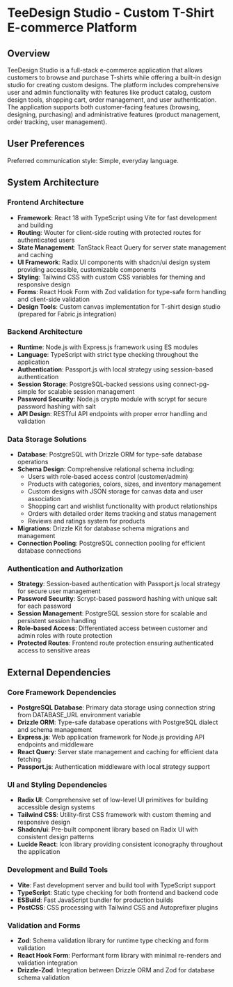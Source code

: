 # TeeDesign Studio - Custom T-Shirt E-commerce Platform

## Overview

TeeDesign Studio is a full-stack e-commerce application that allows customers to browse and purchase T-shirts while offering a built-in design studio for creating custom designs. The platform includes comprehensive user and admin functionality with features like product catalog, custom design tools, shopping cart, order management, and user authentication. The application supports both customer-facing features (browsing, designing, purchasing) and administrative features (product management, order tracking, user management).

## User Preferences

Preferred communication style: Simple, everyday language.

## System Architecture

### Frontend Architecture
- **Framework**: React 18 with TypeScript using Vite for fast development and building
- **Routing**: Wouter for client-side routing with protected routes for authenticated users
- **State Management**: TanStack React Query for server state management and caching
- **UI Framework**: Radix UI components with shadcn/ui design system providing accessible, customizable components
- **Styling**: Tailwind CSS with custom CSS variables for theming and responsive design
- **Forms**: React Hook Form with Zod validation for type-safe form handling and client-side validation
- **Design Tools**: Custom canvas implementation for T-shirt design studio (prepared for Fabric.js integration)

### Backend Architecture
- **Runtime**: Node.js with Express.js framework using ES modules
- **Language**: TypeScript with strict type checking throughout the application
- **Authentication**: Passport.js with local strategy using session-based authentication
- **Session Storage**: PostgreSQL-backed sessions using connect-pg-simple for scalable session management
- **Password Security**: Node.js crypto module with scrypt for secure password hashing with salt
- **API Design**: RESTful API endpoints with proper error handling and validation

### Data Storage Solutions
- **Database**: PostgreSQL with Drizzle ORM for type-safe database operations
- **Schema Design**: Comprehensive relational schema including:
  - Users with role-based access control (customer/admin)
  - Products with categories, colors, sizes, and inventory management
  - Custom designs with JSON storage for canvas data and user association
  - Shopping cart and wishlist functionality with product relationships
  - Orders with detailed order items tracking and status management
  - Reviews and ratings system for products
- **Migrations**: Drizzle Kit for database schema migrations and management
- **Connection Pooling**: PostgreSQL connection pooling for efficient database connections

### Authentication and Authorization
- **Strategy**: Session-based authentication with Passport.js local strategy for secure user management
- **Password Security**: Scrypt-based password hashing with unique salt for each password
- **Session Management**: PostgreSQL session store for scalable and persistent session handling
- **Role-based Access**: Differentiated access between customer and admin roles with route protection
- **Protected Routes**: Frontend route protection ensuring authenticated access to sensitive areas

## External Dependencies

### Core Framework Dependencies
- **PostgreSQL Database**: Primary data storage using connection string from DATABASE_URL environment variable
- **Drizzle ORM**: Type-safe database operations with PostgreSQL dialect and schema management
- **Express.js**: Web application framework for Node.js providing API endpoints and middleware
- **React Query**: Server state management and caching for efficient data fetching
- **Passport.js**: Authentication middleware with local strategy support

### UI and Styling Dependencies
- **Radix UI**: Comprehensive set of low-level UI primitives for building accessible design systems
- **Tailwind CSS**: Utility-first CSS framework with custom theming and responsive design
- **Shadcn/ui**: Pre-built component library based on Radix UI with consistent design patterns
- **Lucide React**: Icon library providing consistent iconography throughout the application

### Development and Build Tools
- **Vite**: Fast development server and build tool with TypeScript support
- **TypeScript**: Static type checking for both frontend and backend code
- **ESBuild**: Fast JavaScript bundler for production builds
- **PostCSS**: CSS processing with Tailwind CSS and Autoprefixer plugins

### Validation and Forms
- **Zod**: Schema validation library for runtime type checking and form validation
- **React Hook Form**: Performant form library with minimal re-renders and validation integration
- **Drizzle-Zod**: Integration between Drizzle ORM and Zod for database schema validation